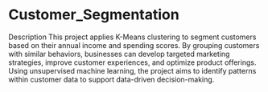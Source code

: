# Customer_Segmentation
Description
This project applies K-Means clustering to segment customers based on their annual income and spending scores. By grouping customers with similar behaviors, businesses can develop targeted marketing strategies, improve customer experiences, and optimize product offerings. Using unsupervised machine learning, the project aims to identify patterns within customer data to support data-driven decision-making.
